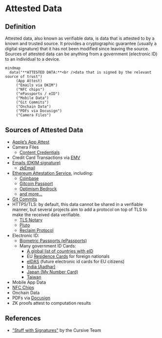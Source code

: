# Attested Data

## Definition

Attested data, also known as verifiable data, is data that is attested to by a known and trusted source. It provides a cryptographic guarantee (usually a digital signature) that it has not been modified since leaving the source. Sources of attested data can be anything from a government (electronic ID) to an individual to a device.

```mermaid
mindmap
  data("**ATTESTED DATA:**<br />data that is signed by the relevant source of trust")
     (App Attest)
     ("Emails via DKIM")
     ("NFC chips")
     ("ePassports / eID")
     ("Mobile Data")
     ("Git Commits")
     ("Onchain Data")
     ("PDFs via Docusign")
     ("Camera Files")
```

## Sources of Attested Data

- [Apple’s App Attest](https://developer.apple.com/documentation/devicecheck/establishing-your-app-s-integrity)
- Camera Files
    - [Content Credentials](https://contentcredentials.org/)
- Credit Card Transactions via [EMV](https://en.wikipedia.org/wiki/EMV)
- [Emails (DKIM signature)](https://en.wikipedia.org/wiki/DomainKeys_Identified_Mail)
    - [zkEmail](https://prove.email/)
- [Ethereum Attestation Service](https://attest.org/), including:
    - [Coinbase](https://help.coinbase.com/en/coinbase/getting-started/verify-my-account/onchain-verification)
    - [Gitcoin Passport](https://passport.gitcoin.co/)
    - [Optimism Bedrock](https://docs.optimism.io/chain/identity/contracts-eas)
    - [and more…](https://attest.org/ecosystem)
- [Git Commits](https://docs.github.com/en/authentication/managing-commit-signature-verification)
- HTTPS/TLS: by default, this data cannot be shared in a verifiable manner, but several projects aim to add a protocol on top of TLS to make the received data verifiable.
    - [TLS Notary](https://tlsnotary.org/)
    - [Pluto](https://pluto.xyz/)
    - [Reclaim Protocol](https://www.reclaimprotocol.org/)
- Electronic ID:
    - [Biometric Passports (ePassports)](https://en.wikipedia.org/wiki/Biometric_passport)
    - Many government ID Cards:
        - [A global list of countries with eID](https://en.wikipedia.org/wiki/Electronic_identification)
        - EU [Residence Cards](https://eur-lex.europa.eu/legal-content/EN/TXT/PDF/?uri=CELEX:32017R1954) for foreign nationals
        - [eIDAS](https://digital-strategy.ec.europa.eu/en/policies/eidas-regulation) (future electronic id cards for EU citizens)
        - [India (Aadhar)](https://en.wikipedia.org/wiki/Aadhaar)
        - [Japan (My Number Card)](https://en.wikipedia.org/wiki/Individual_Number_Card)
        - [Taiwan](https://github.com/moda-gov-tw/tw-did)
- Mobile App Data
- [NFC Chips](https://en.wikipedia.org/wiki/Near-field_communication)
- Onchain Data
- PDFs via [Docusign](https://www.docusign.com/how-it-works/electronic-signature/digital-signature/digital-signature-faq)
- ZK proofs attest to computation results

## References

- ["Stuff with Signatures"](https://github.com/cursive-team/stuff-with-signatures?tab=readme-ov-file) by the Cursive Team